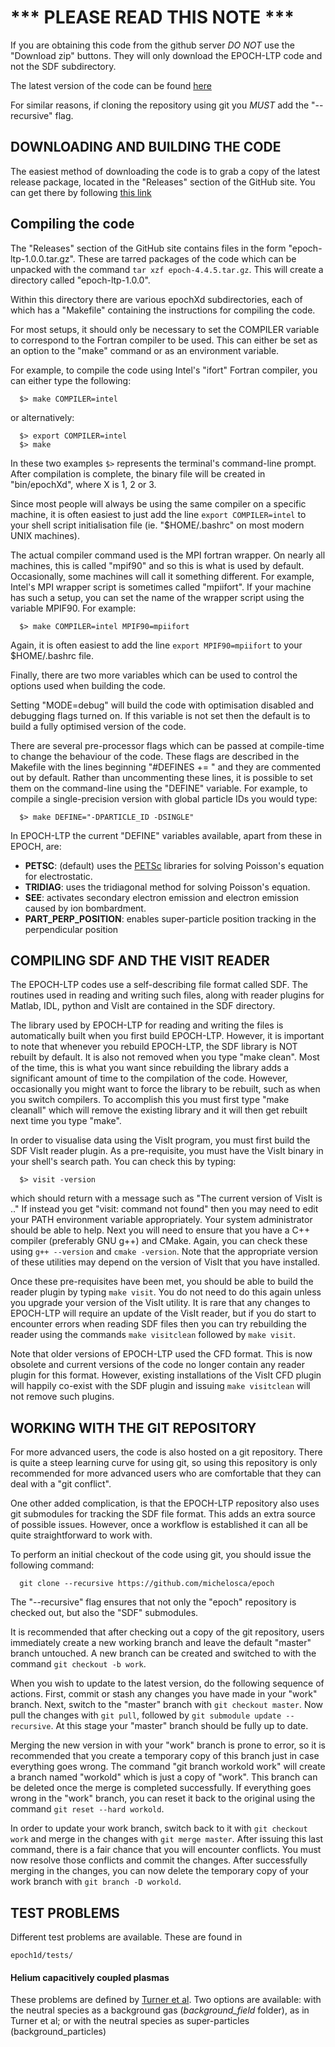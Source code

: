 # *** PLEASE READ THIS NOTE ***

If you are obtaining this code from the github server *DO NOT* use the
"Download zip" buttons. They will only download the EPOCH-LTP code and not the SDF
subdirectory.

The latest version of the code can be found
[here](https://github.com/michelosca/epoch-ltp/releases)

For similar reasons, if cloning the repository using git you *MUST* add the
"--recursive" flag.

## DOWNLOADING AND BUILDING THE CODE

The easiest method of downloading the code is to grab a copy of the latest
release package, located in the "Releases" section of the GitHub site.
You can get there by following
[this link](https://github.com/michelosca/epoch-ltp/releases)

## Compiling the code

The "Releases" section of the GitHub site contains files in the form
"epoch-ltp-1.0.0.tar.gz". These are tarred packages of the code
which can be unpacked with the command `tar xzf epoch-4.4.5.tar.gz`.
This will create a directory called "epoch-ltp-1.0.0".

Within this directory there are various epochXd subdirectories, each of which
has a "Makefile" containing the instructions for compiling the code.

For most setups, it should only be necessary to set the COMPILER variable to
correspond to the Fortran compiler to be used. This can either be set as an
option to the "make" command or as an environment variable.

For example, to compile the code using Intel's "ifort" Fortran compiler, you
can either type the following:
```
  $> make COMPILER=intel
```

or alternatively:
```
  $> export COMPILER=intel
  $> make
```

In these two examples `$>` represents the terminal's command-line prompt.
After compilation is complete, the binary file will be created in "bin/epochXd",
where X is 1, 2 or 3.

Since most people will always be using the same compiler on a specific machine,
it is often easiest to just add the line `export COMPILER=intel` to your shell
script initialisation file (ie. "$HOME/.bashrc" on most modern UNIX machines).

The actual compiler command used is the MPI fortran wrapper. On nearly all
machines, this is called "mpif90" and so this is what is used by default.
Occasionally, some machines will call it something different. For example,
Intel's MPI wrapper script is sometimes called "mpiifort". If your machine has
such a setup, you can set the name of the wrapper script using the variable
MPIF90. For example:
```
  $> make COMPILER=intel MPIF90=mpiifort
```

Again, it is often easiest to add the line `export MPIF90=mpiifort` to your
$HOME/.bashrc file.

Finally, there are two more variables which can be used to control the options
used when building the code.

Setting "MODE=debug" will build the code with optimisation disabled and
debugging flags turned on. If this variable is not set then the default is to
build a fully optimised version of the code.

There are several pre-processor flags which can be passed at compile-time to
change the behaviour of the code. These flags are described in the Makefile
with the lines beginning "#DEFINES += " and they are commented out by default.
Rather than uncommenting these lines, it is possible to set them on the
command-line using the "DEFINE" variable. For example, to compile a
single-precision version with global particle IDs you would type:
```
  $> make DEFINE="-DPARTICLE_ID -DSINGLE"
```

In EPOCH-LTP the current "DEFINE" variables available, apart from these in EPOCH, are:
 - **PETSC**: (default) uses the [PETSc](https://petsc.org/release/) libraries for solving Poisson's equation for electrostatic.
 - **TRIDIAG**: uses the tridiagonal method for solving Poisson's equation.
 - **SEE**: activates secondary electron emission and electron emission caused by ion bombardment.   
 - **PART_PERP_POSITION**: enables super-particle position tracking in the perpendicular position

## COMPILING SDF AND THE VISIT READER

The EPOCH-LTP codes use a self-describing file format called SDF. The routines
used in reading and writing such files, along with reader plugins for Matlab,
IDL, python and VisIt are contained in the SDF directory.

The library used by EPOCH-LTP for reading and writing the files is automatically
built when you first build EPOCH-LTP. However, it is important to note that
whenever you rebuild EPOCH-LTP, the SDF library is NOT rebuilt by default. It is
also not removed when you type "make clean". Most of the time, this is what
you want since rebuilding the library adds a significant amount of time to
the compilation of the code. However, occasionally you might want to force the
library to be rebuilt, such as when you switch compilers. To accomplish this
you must first type "make cleanall" which will remove the existing library and
it will then get rebuilt next time you type "make".

In order to visualise data using the VisIt program, you must first build the
SDF VisIt reader plugin. As a pre-requisite, you must have the VisIt binary
in your shell's search path. You can check this by typing:
```
  $> visit -version
```
which should return with a message such as "The current version of VisIt is .."
If instead you get "visit: command not found" then you may need to edit your
PATH environment variable appropriately. Your system administrator should be
able to help.
Next you will need to ensure that you have a C++ compiler (preferably GNU g++)
and CMake. Again, you can check these using `g++ --version` and
`cmake -version`. Note that the appropriate version of these utilities may
depend on the version of VisIt that you have installed.

Once these pre-requisites have been met, you should be able to build the
reader plugin by typing `make visit`. You do not need to do this again unless
you upgrade your version of the VisIt utility. It is rare that any changes to
EPOCH-LTP will require an update of the VisIt reader, but if you do start to
encounter errors when reading SDF files then you can try rebuilding the reader
using the commands `make visitclean` followed by `make visit`.

Note that older versions of EPOCH-LTP used the CFD format. This is now obsolete
and current versions of the code no longer contain any reader plugin for this
format. However, existing installations of the VisIt CFD plugin will happily
co-exist with the SDF plugin and issuing `make visitclean` will not remove
such plugins.


## WORKING WITH THE GIT REPOSITORY

For more advanced users, the code is also hosted on a git repository. There is
quite a steep learning curve for using git, so using this repository is only
recommended for more advanced users who are comfortable that they can deal with
a "git conflict".

One other added complication, is that the EPOCH-LTP repository also uses git
submodules for tracking the SDF file format. This adds an extra source of
possible issues. However, once a workflow is established it can all be quite
straightforward to work with.

To perform an initial checkout of the code using git, you should issue the
following command:

```
  git clone --recursive https://github.com/michelosca/epoch
```

The "--recursive" flag ensures that not only the "epoch"
repository is checked out, but also the "SDF" submodules.

It is recommended that after checking out a copy of the git repository, users
immediately create a new working branch and leave the default "master" branch
untouched. A new branch can be created and switched to with the command
`git checkout -b work`.

When you wish to update to the latest version, do the following sequence of
actions. First, commit or stash any changes you have made in your "work"
branch. Next, switch to the "master" branch with
`git checkout master`. Now pull the changes with `git pull`,
followed by `git submodule update --recursive`.
At this stage your "master" branch should be fully up to date.

Merging the new version in with your "work" branch is prone to error, so it
is recommended that you create a temporary copy of this branch just in case
everything goes wrong. The command "git branch workold work" will
create a branch named "workold" which is just a copy of "work". This branch
can be deleted once the merge is completed successfully. If everything goes
wrong in the "work" branch, you can reset it back to the original using the
command `git reset --hard workold`.

In order to update your work branch, switch back to it with
`git checkout work` and merge in the changes with `git merge master`.
After issuing this last command, there is a fair chance that you will encounter
conflicts. You must now resolve those conflicts and commit the changes.
After successfully merging in the changes, you can now delete the temporary
copy of your work branch with `git branch -D workold`.

## TEST PROBLEMS
Different test problems are available. These are found in
```
epoch1d/tests/
```
#### Helium capacitively coupled plasmas
These problems are defined by [Turner et al](https://doi.org/10.1063/1.4775084).
Two options are available: with the neutral species as a background gas (*background_field* folder), as in
Turner et al; or with the neutral species as super-particles (background_particles)
